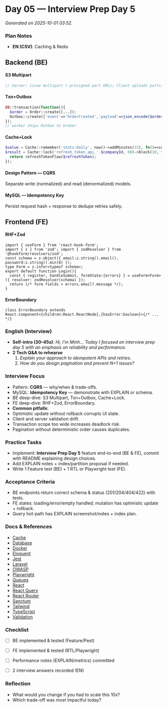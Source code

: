 # Day 05 — Interview Prep Day 5

_Generated on 2025-10-01 03:52._

### Plan Notes
- **EN (CSV)**: Caching & Redis

## Backend (BE)

#### S3 Multipart
```php
// Server: issue multipart + presigned part URLs; Client uploads parts; Server completes.
```

#### Txn+Outbox
```php
DB::transaction(function(){
  $order = Order::create([...]);
  Outbox::create(['event'=>'OrderCreated','payload'=>json_encode($order)]);
});
// worker ships Outbox to broker
```

#### Cache+Lock
```php
$value = Cache::remember('stats:daily', now()->addMinutes(15), fn()=>computeStats());
$result = Cache::lock('refresh_token_api_'.$companyId, 60)->block(10, function () use ($refreshToken) {
  return refreshTokenFlow($refreshToken);
});
```

#### Design Pattern — CQRS
Separate write (normalized) and read (denormalized) models.

#### MySQL — Idempotency Key
Persist request hash + response to dedupe retries safely.

## Frontend (FE)

#### RHF+Zod
```tsx
import { useForm } from 'react-hook-form';
import { z } from 'zod'; import { zodResolver } from '@hookform/resolvers/zod';
const schema = z.object({ email:z.string().email(), password:z.string().min(8) });
type Form = z.infer<typeof schema>;
export default function Login(){
  const { register, handleSubmit, formState:{errors} } = useForm<Form>({ resolver: zodResolver(schema) });
  return (/* form fields + errors.email?.message */);
}
```

#### ErrorBoundary
```tsx
class ErrorBoundary extends React.Component<{children:React.ReactNode},{hasError:boolean}>{/* ... */} 
```

### English (Interview)
- **Self-intro (30–45s)**: *Hi, I'm Minh… Today I focused on interview prep day 5 with an emphasis on reliability and performance.*
- **2 Tech Q&A to rehearse**
  1) *Explain your approach to idempotent APIs and retries.*
  2) *How do you design pagination and prevent N+1 issues?*


### Interview Focus
- Pattern: **CQRS** — why/when & trade-offs.
- MySQL: **Idempotency Key** — demonstrate with EXPLAIN or schema.
- BE deep-dive: S3 Multipart, Txn+Outbox, Cache+Lock.
- FE deep-dive: RHF+Zod, ErrorBoundary.
- **Common pitfalls**:
- Optimistic update without rollback corrupts UI state.
- Client and server validation drift.
- Transaction scope too wide increases deadlock risk.
- Pagination without deterministic order causes duplicates.


### Practice Tasks
- Implement: **Interview Prep Day 5** feature end-to-end (BE & FE), commit with README explaining design choices.
- Add EXPLAIN notes + index/partition proposal if needed.
- Write 1 Feature test (BE) + 1 RTL or Playwright test (FE).


### Acceptance Criteria
- BE endpoints return correct schema & status (201/204/404/422) with tests.
- FE states: loading/error/empty handled; mutation has optimistic update + rollback.
- Query hot-path has EXPLAIN screenshot/notes + index plan.


### Docs & References
- [Cache](https://laravel.com/docs/cache)
- [Database](https://dev.mysql.com/doc/)
- [Docker](https://docs.docker.com/)
- [Eloquent](https://laravel.com/docs/eloquent)
- [Jest](https://jestjs.io/docs/getting-started)
- [Laravel](https://laravel.com/docs)
- [OWASP](https://owasp.org/www-project-top-ten/)
- [Playwright](https://playwright.dev/docs/intro)
- [Queues](https://laravel.com/docs/queues)
- [React](https://react.dev/learn)
- [React Query](https://tanstack.com/query/latest)
- [React Router](https://reactrouter.com/en/main)
- [Sanctum](https://laravel.com/docs/sanctum)
- [Tailwind](https://tailwindcss.com/docs)
- [TypeScript](https://www.typescriptlang.org/docs/)
- [Validation](https://laravel.com/docs/validation)

### Checklist
- [ ] BE implemented & tested (Feature/Pest)
- [ ] FE implemented & tested (RTL/Playwright)
- [ ] Performance notes (EXPLAIN/metrics) committed
- [ ] 2 interview answers recorded (EN)


### Reflection
- What would you change if you had to scale this 10x?
- Which trade-off was most impactful today?